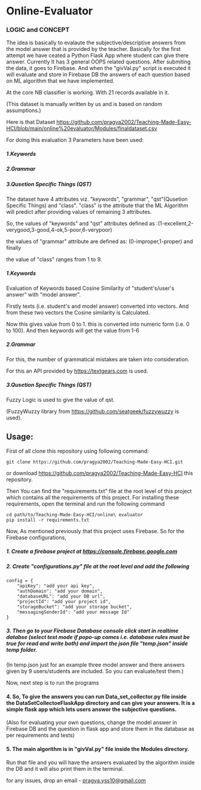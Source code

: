 # Online-Evaluator

### LOGIC and CONCEPT

The idea is basically to evalaute the subjective/descriptive answers from the model answer that is provided by the teacher.
Basically for the first attempt we have ceated a Python Flask App where student can give there answer.
Currently It has 3 general OOPS related questions. After submiting the data, it goes to Firebase.
And when the "givVal.py" script is executed it will evaluate and store in Firebase DB the answers of each question based on ML algorithm that we have implemented.

At the core NB classifier is working. With 21 records available in it.

(This dataset is manually written by us and is based on random assumptions.)


Here is that Dataset https://github.com/pragya2002/Teaching-Made-Easy-HCI/blob/main/online%20evaluator/Modules/finaldataset.csv


For doing this evaluation 3 Parameters have been used:
##### 1.Keywords
##### 2.Grammar
##### 3.Qusetion Specific Things (QST)

The dataset have 4 attributes viz. "keywords", "grammar", "qst"(Qusetion Specific Things) and "class".
"class" is the attribute that the ML Algorithm will predict after providing values of remaining 3 attributes.

So,
the values of "keywords" and "qst" attributes defined as :(1-excellent,2-verygood,3-good,4-ok,5-poor,6-verypoor)

the values of "grammar" attribute are defined as: (0-improper,1-proper) and finally

the value of "class" ranges from 1 to 9. 


##### 1.Keywords
Evaluation of Keywords based Cosine Similarity of "student's/user's answer" with "model answer".

Firstly texts (i.e. student's and model answer) converted into vectors. And from these two vectors the Cosine similarity is Calculated.

Now this gives value from 0 to 1. this is converted into numeric form (i.e. 0 to 100). And then keywords will get the value from 1-6


##### 2.Grammar
For this, the number of grammatical mistakes are taken into consideration.

For this an API provided by https://textgears.com is used.

##### 3.Qusetion Specific Things (QST)
Fuzzy Logic is used to give the value of qst.

(FuzzyWuzzy library from https://github.com/seatgeek/fuzzywuzzy is used).

## Usage:
First of all clone this repository using following command:

```git clone https://github.com/pragya2002/Teaching-Made-Easy-HCI.git```

or download https://github.com/pragya2002/Teaching-Made-Easy-HCI this repository. 

Then You can find the "requirements.txt" file at the root level of this project which contains all the requirements of this project. For installing these requirements, open the terminal and run the following command

```
cd path/to/Teaching-Made-Easy-HCI/online\ evaluator
pip install -r requirements.txt
```

Now, As mentioned previously that this project uses Firebase. So for the Firebase configurations,
 ##### 1. Create a firebase project at https://console.firebase.google.com
 
 ##### 2. Create "configurations.py" file at the root level and add the following
```
config = {
    "apiKey": "add your api key",
    "authDomain": "add your domain",
    "databaseURL": "add your DB url",
    "projectId": "add your project id",
    "storageBucket": "add your storage bucket",
    "messagingSenderId": "add your message Id"
}
```

##### 3. Then go to your Firebase Database console click start in realtime databse (select test mode if popo-up comes i.e. database rules must be true for read and write both) and import the json file "temp.json" inside temp folder.

(In temp.json just for an example three model answer and there answers given by 9 users/students are included. So you can evaluate/test them.)

Now, next step is to run the programs
#### 4. So, To give the answers you can run Data_set_collector.py file inside the DataSetCollectoeFlaskApp directory and can give your answers. It is a simple flask app which lets users answer the subjective questions.

(Also for evaluating your own questions, change the model answer in Firebase DB and the question in flask app and store them in the database as per requirements and tests)

#### 5. The main algorithm is in "givVal.py" file inside the Modules directory.
Run that file and you will have the answers evaluated by the algorithm inside the DB and it will also print them in the terminal.



for any issues, drop an email - pragya.yss10@gmail.com
